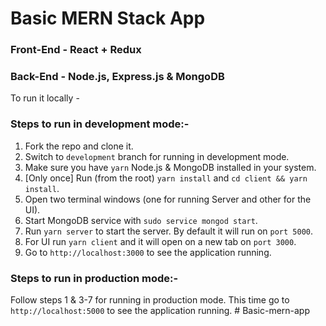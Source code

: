 # Basic MERN Stack App

### Front-End - React + Redux

### Back-End - Node.js, Express.js & MongoDB

To run it locally -

### Steps to run in development mode:-

1. Fork the repo and clone it.
2. Switch to `development` branch for running in development mode.
3. Make sure you have `yarn` Node.js & MongoDB installed in your system.
4. [Only once] Run (from the root) `yarn install` and `cd client && yarn install`.
5. Open two terminal windows (one for running Server and other for the UI).
6. Start MongoDB service with `sudo service mongod start`. 
7. Run `yarn server` to start the server. By default it will run on `port 5000`.
8. For UI run `yarn client` and it will open on a new tab on `port 3000`.
9. Go to `http://localhost:3000` to see the application running.

### Steps to run in production mode:-
Follow steps 1 & 3-7 for running in production mode.
This time go to `http://localhost:5000` to see the application running.
#   B a s i c - m e r n - a p p  
 